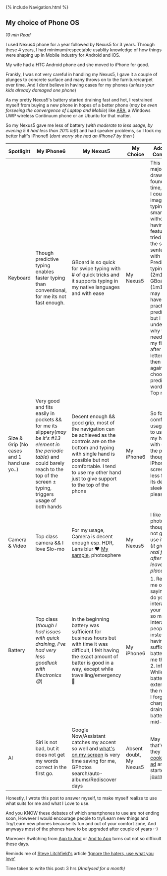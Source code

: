 {% include Navigation.html %}

## My choice of Phone OS
*10 min Read*

I used Nexus4 phone for a year followed by Nexus5 for 3 years. 
Through these 4 years, I had minimum/respectable usablity knowledge of how things were shaping up in Mobile industry for Android and iOS.

My wife had a HTC Android phone and she moved to iPhone for good. 

Frankly, I was not very careful in handling my Nexus5, I gave it a couple of plunges to concrete surface and many throws on to the furniture/carpet over time. 
And I dont believe in having cases for my phones (*unless your kids already damaged one phone*)  

As my pretty Nexus5's battery started draining fast and hot, I restrained myself from buying a new phone in hopes of a better phone (*may be even forseeing the convergence of Laptop and Mobile*) like [ARA](https://atap.google.com/ara/), a Windows UWP wireless Continuum phone or an Ubuntu for that matter. 

So my Nexus5 gave me less of battery (*with moderate to less usage, by evening 5 it had less than 20% left*) and had speaker problems, so I took my better half's iPhone6 (*dont worry she had an iPhone7 by then* ) 

Spotlight | My iPhone6 | My Nexus5 | My Choice | Additional Comments 
------------ | ------------- | ------------- | ------------- | -------------
Keyboard | Though predictive typing enables faster typing than conventional, for me its not fast enough. | GBoard is so quick for swipe typing with # of quick tricks and it supports typing in my native languages and with ease  | My Nexus5 | This is the major drawback I found in no time, In fact, I could not imagine typing on a smartphone without having swipe feature. I tried typing the same sentence with Predictive typing (2m14s) and GBoard (1m14s), may be I have less practice with predictive but I didn't understand why would I need to lift my fingers after every letter and then lift again and choose the predicted word on the Top ribbon. 
Size & Grip (No cases and 1 hand use yo..) | Very good and fits easily in pockets && for me its slippery(*may be it's #13 element in the periodic table*) and could barely reach to the top of the screen ± typing, triggers usage of both hands | Decent enough && good grip, most of the navigation can be achieved as the controls are on the bottom and typing with single hand is possible but not comfortable. I tend to use my other hand just to give support to the top of the phone | My iPhone6 | So for comfortable usage I need to use both my hands with either of the phones, though I felt iPhone6 screen is less for me, its design is sleek and pleasing
Camera & Video | Top class camera && I love Slo-mo | For my usage, Camera is decent enough esp. HDR, Lens blur ❤ [My sample](https://deepuhub.github.io/images/LensBlur_Nexus5.jpg), photosphere | My Nexus5 | I like photosphere, though I did not get to use it much (*it gives a real feel after you leave the place*)
Battery | Top class (*though I had issues with quick draining, I've had very less goodluck with Electronics😟*) | In the beginning battery was sufficient for business hours but with time it was difficult, I felt having the exact amount of batter is good in a way, except while travelling/emergency 😬 | My iPhone6 | 1. Reminds me of people saying "Why do you interact with your phone so much? Interact with people instead!", having sufficient batter helps me that way. 2. Infact, While battery extends to the next day, I forget to charge and drain my battery next mid-day!  
AI | Siri is not bad, but it does not get my words correct in the first go. | Google Now/Assistant catches my accent so well and [what's on my screen](https://support.google.com/websearch/answer/6304517?co=GENIE.Platform%3DAndroid&hl=en) is very time saving for me, GPhotos search/auto-albums/Rediscover days | Absent doubt, My Nexus5  | May be that's why they recently [cooked an ad](https://www.youtube.com/watch?v=ufBLI6bB9sg) and started a [journal](https://machinelearning.apple.com/) |

Honestly, I wrote this post to answer myself, to make myself realize to use what suits for me and what I  Love to use.

And you KNOW these debates of which smartphones to use are not ending soon, However I would encourage people to try/Learn new things and Try/Learn new phones because its fun and out of your comfort zone, And anyways most of the phones have to be upgraded after couple of years :-) 

Moreover Switching from [App to And](https://www.android.com/switch/) or [And to App]() turns out not so difficult these days.

Reminds me of [Steve Litchfield's](http://allaboutwindowsphone.com/authors/steve-litchfield.php) article ['Ignore the haters, use what you love'](http://allaboutwindowsphone.com/flow/item/22361_Ignore_the_haters_use_what_you.php)

Time taken to write this post: 3 hrs *(Analysed for a month)*
